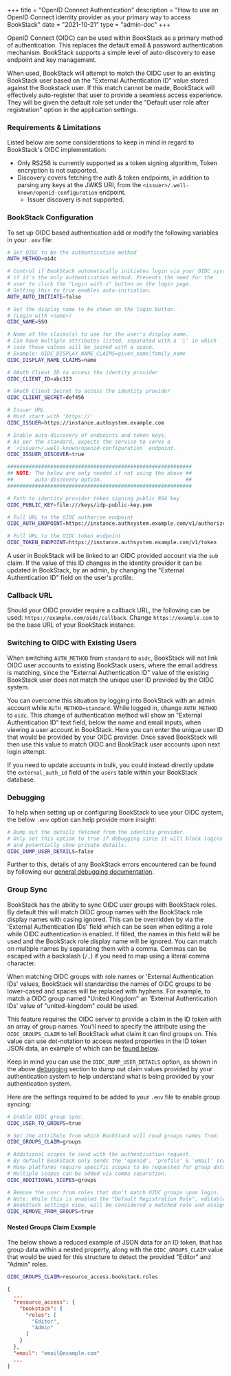+++
title = "OpenID Connect Authentication"
description = "How to use an OpenID Connect identity provider as your primary way to access BookStack"
date = "2021-10-21"
type = "admin-doc"
+++

OpenID Connect (OIDC) can be used within BookStack as a primary method of authentication.
This replaces the default email & password authentication mechanism.
BookStack supports a simple level of auto-discovery to ease endpoint and key management.

When used, BookStack will attempt to match the OIDC user to an existing BookStack user
based on the "External Authentication ID" value stored against the Bookstack user. 
If this match cannot be made, BookStack will effectively auto-register that user to 
provide a seamless access experience. They will be given the default role set under the
"Default user role after registration" option in the application settings. 

### Requirements & Limitations

Listed below are some considerations to keep in mind in regard to BookStack's OIDC implementation:

- Only RS256 is currently supported as a token signing algorithm, Token encryption is not supported.
- Discovery covers fetching the auth & token endpoints, in addition to parsing any keys at the JWKS URI,
  from the `<issuer>/.well-known/openid-configuration` endpoint.
  - Issuer discovery is not supported.

### BookStack Configuration

To set up OIDC based authentication add or modify the following variables in your `.env` file:

```bash
# Set OIDC to be the authentication method
AUTH_METHOD=oidc

# Control if BookStack automatically initiates login via your OIDC system 
# if it's the only authentication method. Prevents the need for the
# user to click the "Login with x" button on the login page.
# Setting this to true enables auto-initiation.
AUTH_AUTO_INITIATE=false

# Set the display name to be shown on the login button.
# (Login with <name>)
OIDC_NAME=SSO

# Name of the claims(s) to use for the user's display name.
# Can have multiple attributes listed, separated with a '|' in which 
# case those values will be joined with a space.
# Example: OIDC_DISPLAY_NAME_CLAIMS=given_name|family_name
OIDC_DISPLAY_NAME_CLAIMS=name

# OAuth Client ID to access the identity provider
OIDC_CLIENT_ID=abc123

# OAuth Client Secret to access the identity provider
OIDC_CLIENT_SECRET=def456

# Issuer URL
# Must start with 'https://'
OIDC_ISSUER=https://instance.authsystem.example.com

# Enable auto-discovery of endpoints and token keys.
# As per the standard, expects the service to serve a 
# `<issuer>/.well-known/openid-configuration` endpoint.
OIDC_ISSUER_DISCOVER=true

############################################################
## NOTE: The below are only needed if not using the above ##
##       auto-discovery option.                           ##
############################################################

# Path to identity provider token signing public RSA key
OIDC_PUBLIC_KEY=file:///keys/idp-public-key.pem

# Full URL to the OIDC authorize endpoint
OIDC_AUTH_ENDPOINT=https://instance.authsystem.example.com/v1/authorize

# Full URL to the OIDC token endpoint
OIDC_TOKEN_ENDPOINT=https://instance.authsystem.example.com/v1/token
```

A user in BookStack will be linked to an OIDC provided account via the `sub` claim.
If the value of this ID changes in the identity provider it can be updated in BookStack, 
by an admin, by changing the "External Authentication ID" field on the user's profile.

### Callback URL

Should your OIDC provider require a callback URL, the following can be used: `https://example.com/oidc/callback`.
Change `https://example.com` to be the base URL of your BookStack instance.

### Switching to OIDC with Existing Users

When switching `AUTH_METHOD` from `standard` to `oidc`, BookStack will not 
link OIDC user accounts to existing BookStack users, where the email address is 
matching, since the "External Authentication ID" value of the existing BookStack user does 
not match the unique user ID provided by the OIDC system.

You can overcome this situation by logging into BookStack with an admin account while `AUTH_METHOD=standard`.
While logged in, change `AUTH_METHOD` to `oidc`.
This change of authentication method will show an "External Authentication ID" text
field, below the name and email inputs, when viewing a user account in BookStack.
Here you can enter the unique user ID that would be provided by your OIDC provider.
Once saved BookStack will then use this value to match OIDC and BookStack user 
accounts upon next login attempt.

If you need to update accounts in bulk, you could instead directly update the 
`external_auth_id` field of the `users` table within your BookStack database.

### Debugging

To help when setting up or configuring BookStack to use your OIDC system, the below
`.env` option can help provide more insight:

```bash
# Dump out the details fetched from the identity provider.
# Only set this option to true if debugging since it will block logins
# and potentially show private details.
OIDC_DUMP_USER_DETAILS=false
```

Further to this, details of any BookStack errors encountered can be found by following
our [general debugging documentation](/docs/admin/debugging/).


### Group Sync

BookStack has the ability to sync OIDC user groups with BookStack roles.
By default this will match OIDC group names with the BookStack role display names with casing ignored.
This can be overridden by via the 'External Authentication IDs' field which can be seen when editing a role while OIDC authentication is enabled.
If filled, the names in this field will be used and the BookStack role display name will be ignored.
You can match on multiple names by separating them with a comma.
Commas can be escaped with a backslash (`/,`) if you need to map using a literal comma character.

When matching OIDC groups with role names or 'External Authentication IDs' values, BookStack will standardise the names of OIDC groups to be lower-cased and spaces will be replaced with hyphens. For example, to match a OIDC group named "United Kingdom" an 'External Authentication IDs' value of "united-kingdom" could be used.

This feature requires the OIDC server to provide a claim in the ID token with an array of group names.
You'll need to specify the attribute using the `OIDC_GROUPS_CLAIM` to tell BookStack what claim it can find groups on. This value can use dot-notation to access nested properties in the ID token JSON data, an example of which can be [found below](#nested-groups-claim-example).

Keep in mind you can use the `OIDC_DUMP_USER_DETAILS` option, as shown in the above [debugging](#debugging) section to dump out claim values provided by your authentication system to help understand what is being provided by your authentication system.

Here are the settings required to be added to your `.env` file to enable group syncing:

```bash
# Enable OIDC group sync.
OIDC_USER_TO_GROUPS=true

# Set the attribute from which BookStack will read groups names from.
OIDC_GROUPS_CLAIM=groups

# Additional scopes to send with the authentication request.
# By default BookStack only sends the 'openid', 'profile' & 'email' scopes.
# Many platforms require specific scopes to be requested for group data.
# Multiple scopes can be added via comma separation.
OIDC_ADDITIONAL_SCOPES=groups

# Remove the user from roles that don't match OIDC groups upon login.
# Note: While this is enabled the "Default Registration Role", editable within the 
# BookStack settings view, will be considered a matched role and assigned to the user.
OIDC_REMOVE_FROM_GROUPS=true
```

#### Nested Groups Claim Example

The below shows a reduced example of JSON data for an ID token, that has group data within a nested property,
along with the `OIDC_GROUPS_CLAIM` value that would be used for this structure to detect the provided "Editor" and "Admin" roles.

```bash
OIDC_GROUPS_CLAIM=resource_access.bookstack.roles
```

```json
{
  ...
  "resource_access": {
    "bookstack": {
      "roles": [
        "Editor",
        "Admin"
      ]
    }
  },
  "email": "email@example.com"
  ...
}
```